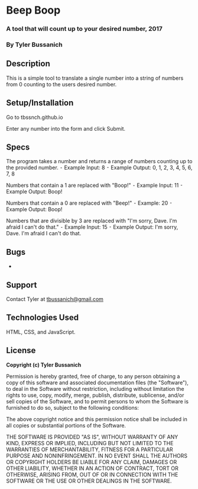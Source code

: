 # Beep Boop
### A tool that will count up to your desired number, 2017
### **By Tyler Bussanich**

## Description

This is a simple tool to translate a single number into a string of numbers from 0 counting to the users desired number.

## Setup/Installation

Go to tbssnch.github.io

Enter any number into the form and click Submit.

## Specs

The program takes a number and returns a range of numbers counting up to the provided number.
⁃	Example Input: 8
⁃	Example Output: 0, 1, 2, 3, 4, 5, 6, 7, 8

Numbers that contain a 1 are replaced with "Boop!"
⁃	Example Input: 11
⁃	Example Output: Boop!

Numbers that contain a 0 are replaced with "Beep!"
⁃	Example: 20
⁃	Example Output: Boop!

Numbers that are divisible by 3 are replaced with "I'm sorry, Dave. I'm afraid I can't do that."
⁃	Example Input: 15
⁃	Example Output:  I'm sorry, Dave. I'm afraid I can't do that.



## Bugs

*

## Support

Contact Tyler at tbussanich@gmail.com

## Technologies Used

HTML, CSS, and JavaScript.


## License

**Copyright (c) Tyler Bussanich**

Permission is hereby granted, free of charge, to any person obtaining a copy
of this software and associated documentation files (the "Software"), to deal
in the Software without restriction, including without limitation the rights
to use, copy, modify, merge, publish, distribute, sublicense, and/or sell
copies of the Software, and to permit persons to whom the Software is
furnished to do so, subject to the following conditions:

The above copyright notice and this permission notice shall be included in all
copies or substantial portions of the Software.

THE SOFTWARE IS PROVIDED "AS IS", WITHOUT WARRANTY OF ANY KIND, EXPRESS OR
IMPLIED, INCLUDING BUT NOT LIMITED TO THE WARRANTIES OF MERCHANTABILITY,
FITNESS FOR A PARTICULAR PURPOSE AND NONINFRINGEMENT. IN NO EVENT SHALL THE
AUTHORS OR COPYRIGHT HOLDERS BE LIABLE FOR ANY CLAIM, DAMAGES OR OTHER
LIABILITY, WHETHER IN AN ACTION OF CONTRACT, TORT OR OTHERWISE, ARISING FROM,
OUT OF OR IN CONNECTION WITH THE SOFTWARE OR THE USE OR OTHER DEALINGS IN THE
SOFTWARE.
